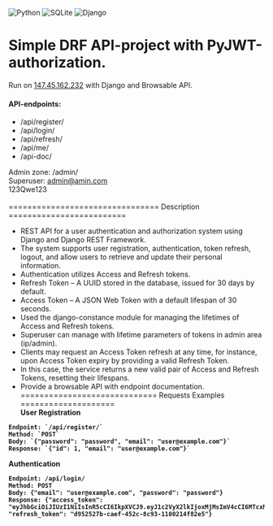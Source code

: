 ![Python](https://img.shields.io/badge/python-3670A0?style=for-the-badge&logo=python&logoColor=ffdd54)
![SQLite](https://img.shields.io/badge/sqlite-%2307405e.svg?style=for-the-badge&logo=sqlite&logoColor=white)
![Django](https://img.shields.io/badge/django-%23092E20.svg?style=for-the-badge&logo=django&logoColor=white)
# Simple DRF API-project with PyJWT-authorization.
Run on <a href="http://147.45.162.232/api/register">147.45.162.232</a> with Django and Browsable API.<br>
#### API-endpoints:
- /api/register/
- /api/login/
- /api/refresh/
- /api/me/
- /api-doc/<br>


Admin zone: /admin/<br>
Superuser: admin@amin.com<br>
123Qwe123<br>
<br>
================================ Description =========================<br>
- REST API for a user authentication and authorization system using Django and Django REST Framework.<br>
- The system supports user registration, authentication, token refresh, logout, and allow users to retrieve and update their personal information.<br>
- Authentication utilizes Access and Refresh tokens.<br>
- Refresh Token – A UUID stored in the database, issued for 30 days by default.<br>
- Access Token – A JSON Web Token with a default lifespan of 30 seconds.<br>
- Used the django-constance module for managing the lifetimes of Access and Refresh tokens.<br>
- Superuser can manage with lifetime parameters of tokens in admin area (ip/admin).<br>
- Clients may request an Access Token refresh at any time, for instance, upon Access Token expiry by providing a valid Refresh Token.<br>
- In this case, the service returns a new valid pair of Access and Refresh Tokens, resetting their lifespans.<br>
- Provide a browsable API with endpoint documentation.<br>
============================= Requests Examples ====================<br>
<b>User Registration<b><br>
```
Endpoint: `/api/register/`
Method: `POST`
Body: `{"password": "password", "email": "user@example.com"}`
Response: `{"id": 1, "email": "user@example.com"}`
```
<b>Authentication<b><br>
```
Endpoint: /api/login/
Method: POST
Body: {"email": "user@example.com", "password": "password"}
Response: {"access_token": "eyJhbGciOiJIUzI1NiIsInR5cCI6IkpXVCJ9.eyJ1c2VyX2lkIjoxMjMsImV4cCI6MTcxMjE0NTk0NiwiaWF0IjoxNzEyMTQ1OTE2fQ.KX6LM66tC3p3bUCdkWRQkPvariP8tzUfWd8Z13akCPY", "refresh_token": "d952527b-caef-452c-8c93-1100214f82e5"}
```
